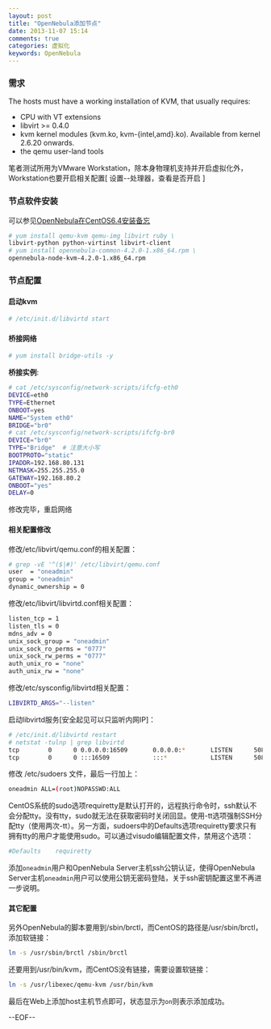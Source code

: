 ```yaml
---
layout: post
title: "OpenNebula添加节点"
date: 2013-11-07 15:14
comments: true
categories: 虚拟化
keywords: OpenNebula
---
```



### 需求
The hosts must have a working installation of KVM, that usually requires:

* CPU with VT extensions
* libvirt >= 0.4.0
* kvm kernel modules (kvm.ko, kvm-{intel,amd}.ko). Available from kernel 2.6.20 onwards.
* the qemu user-land tools


笔者测试所用为VMware Workstation，除本身物理机支持并开启虚拟化外，Workstation也要开启相关配置[ 设置--处理器，查看是否开启 ]

### 节点软件安装

可以参见[OpenNebula在CentOS6.4安装备忘](http://kumu-linux.github.io/blog/2013/08/22/opennebula-install/)

``` bash
# yum install qemu-kvm qemu-img libvirt ruby \     
libvirt-python python-virtinst libvirt-client
# yum install opennebula-common-4.2.0-1.x86_64.rpm \
opennebula-node-kvm-4.2.0-1.x86_64.rpm
```

### 节点配置

#### 启动kvm

``` bash
# /etc/init.d/libvirtd start
```

#### 桥接网络

``` bash
# yum install bridge-utils -y
```

__桥接实例__:

``` bash
# cat /etc/sysconfig/network-scripts/ifcfg-eth0 
DEVICE=eth0
TYPE=Ethernet
ONBOOT=yes
NAME="System eth0"
BRIDGE="br0"
# cat /etc/sysconfig/network-scripts/ifcfg-br0
DEVICE="br0"
TYPE="Bridge"  # 注意大小写
BOOTPROTO="static"
IPADDR=192.168.80.131
NETMASK=255.255.255.0
GATEWAY=192.168.80.2
ONBOOT="yes"
DELAY=0
```

修改完毕，重启网络

#### 相关配置修改

修改/etc/libvirt/qemu.conf的相关配置：
``` bash
# grep -vE '^($|#)' /etc/libvirt/qemu.conf
user  = "oneadmin"
group = "oneadmin"
dynamic_ownership = 0
```

修改/etc/libvirt/libvirtd.conf相关配置：
``` bash
listen_tcp = 1
listen_tls = 0
mdns_adv = 0
unix_sock_group = "oneadmin"
unix_sock_ro_perms = "0777"
unix_sock_rw_perms = "0777"
auth_unix_ro = "none"
auth_unix_rw = "none"
```

修改/etc/sysconfig/libvirtd相关配置：
``` bash
LIBVIRTD_ARGS="--listen"
```

启动libvirtd服务[安全起见可以只监听内网IP]：
``` bash
# /etc/init.d/libvirtd restart
# netstat -tulnp | grep libvirtd
tcp        0      0 0.0.0.0:16509		0.0.0.0:*		LISTEN      50818/libvirtd      
tcp        0      0 :::16509			:::*			LISTEN      50818/libvirtd      
```

修改 /etc/sudoers 文件，最后一行加上：
``` bash
oneadmin ALL=(root)NOPASSWD:ALL
```

CentOS系统的sudo选项requiretty是默认打开的，远程执行命令时，ssh默认不会分配tty。没有tty，sudo就无法在获取密码时关闭回显。使用-tt选项强制SSH分配tty（使用两次-tt）。另一方面，sudoers中的Defaults选项requiretty要求只有拥有tty的用户才能使用sudo。可以通过visudo编辑配置文件，禁用这个选项：
``` bash
#Defaults    requiretty
```

添加`oneadmin`用户和OpenNebula Server主机ssh公钥认证，使得OpenNebula Server主机`oneadmin`用户可以使用公钥无密码登陆，关于ssh密钥配置这里不再进一步说明。


#### 其它配置
另外OpenNebula的脚本要用到/sbin/brctl，而CentOS的路径是/usr/sbin/brctl，添加软链接：
``` bash
ln -s /usr/sbin/brctl /sbin/brctl
```

还要用到/usr/bin/kvm，而CentOS没有链接，需要设置软链接：
``` bash
ln -s /usr/libexec/qemu-kvm /usr/bin/kvm
```

最后在Web上添加host主机节点即可，状态显示为`on`则表示添加成功。

--EOF--
